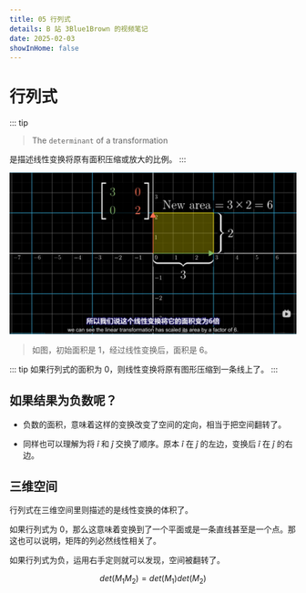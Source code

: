 ```yaml
---
title: 05 行列式
details: B 站 3Blue1Brown 的视频笔记
date: 2025-02-03
showInHome: false
---
```


# 行列式

::: tip
> The `determinant` of a transformation

是描述线性变换将原有面积压缩或放大的比例。
:::

![行列式](./static/image.png)

> 如图，初始面积是 1，经过线性变换后，面积是 6。

::: tip
如果行列式的面积为 0，则线性变换将原有图形压缩到一条线上了。
:::

## 如果结果为负数呢？

- 负数的面积，意味着这样的变换改变了空间的定向，相当于把空间翻转了。

- 同样也可以理解为将 $\hat{i}$ 和 $\hat{j}$ 交换了顺序。原本 $\hat{i}$ 在 $\hat{j}$ 的左边，变换后 $\hat{i}$ 在 $\hat{j}$ 的右边。

## 三维空间

行列式在三维空间里则描述的是线性变换的体积了。

如果行列式为 0，那么这意味着变换到了一个平面或是一条直线甚至是一个点。那这也可以说明，矩阵的列必然线性相关了。

如果行列式为负，运用右手定则就可以发现，空间被翻转了。

$$
det(M_1M_2) = det(M_1)det(M_2)
$$

